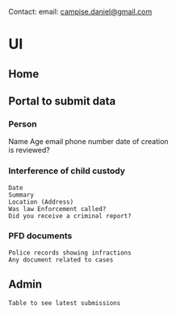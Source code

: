 Contact:
email: campise.daniel@gmail.com

# UI

## Home

## Portal to submit data

### Person

Name
Age
email
phone number
date of creation  
is reviewed?

### Interference of child custody

    Date
    Summary
    Location (Address)
    Was law Enforcement called?
    Did you receive a criminal report?

### PFD documents

    Police records showing infractions
    Any document related to cases

## Admin

    Table to see latest submissions
